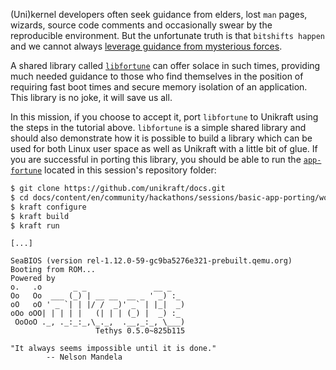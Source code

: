 (Uni)kernel developers often seek guidance from elders, lost `man` pages, wizards, source code comments and occasionally swear by the reproducible environment.
But the unfortunate truth is that `bitshifts happen` and we cannot always [leverage guidance from mysterious forces](https://www.ggbuddy.com/img/post/oymiswgv/midgvf/3245543291_ac5d471739d22f258621e4e7cbdcb98f_309e11564f795_m.jpg).

A shared library called [`libfortune`](https://github.com/nderjung/libfortune) can offer solace in such times, providing much needed guidance to those who find themselves in the position of requiring fast boot times and secure memory isolation of an application.
This library is no joke, it will save us all.

In this mission, if you choose to accept it, port `libfortune` to Unikraft using the steps in the tutorial above.
`libfortune` is a simple shared library and should also demonstrate how it is possible to build a library which can be used for both Linux user space as well as Unikraft with a little bit of glue.
If you are successful in porting this library, you should be able to run the [`app-fortune`](https://github.com/unikraft/summer-of-code-2021/content/en/docs/sessions/08-basic-app-porting/work/01-app-fortune) located in this session's repository folder:

```bash
$ git clone https://github.com/unikraft/docs.git
$ cd docs/content/en/community/hackathons/sessions/basic-app-porting/work/01-app-fortune/
$ kraft configure
$ kraft build
$ kraft run
```
```
[...]

SeaBIOS (version rel-1.12.0-59-gc9ba5276e321-prebuilt.qemu.org)
Booting from ROM...
Powered by
o.   .o       _ _               __ _
Oo   Oo  ___ (_) | __ __  __ _ ' _) :_
oO   oO ' _ `| | |/ /  _)' _` | |_|  _)
oOo oOO| | | | |   (| | | (_) |  _) :_
 OoOoO ._, ._:_:_,\_._,  .__,_:_, \___)
                   Tethys 0.5.0~825b115

"It always seems impossible until it is done."
        -- Nelson Mandela
```
